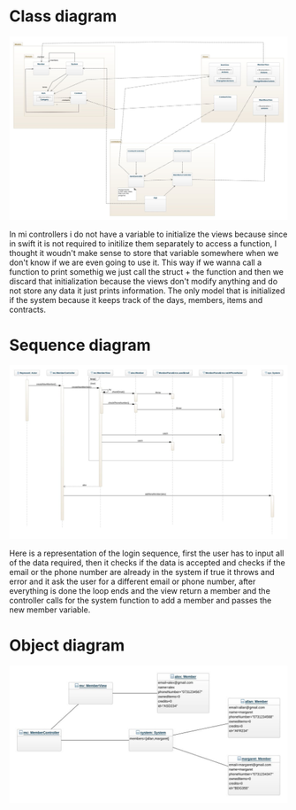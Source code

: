 # Class diagram

<img src="./Design/class-diagram.jpeg">

In mi controllers i do not have a variable to initialize the views because since in swift it is not required to initilize them separately to access a function, I thought it woudn't make sense to store that variable somewhere when we don't know if we are even going to use it. This way if we wanna call a function to print somethig we just call the struct + the function and then we discard that initialization because the views don't modify anything and do not store any data it just prints information. The only model that is initialized if the system because it keeps track of the days, members, items and contracts.

# Sequence diagram

<img src="./Design/sequence-diagram.jpeg">

Here is a representation of the login sequence, first the user has to input all of the data required, then it checks if the data is accepted and checks if the email or the phone number are already in the system if true it throws and error and it ask the user for a different email or phone number, after everything is done the loop ends and the view return a member and the controller calls for the system function to add a member and passes the new member variable.

# Object diagram

<img src="./Design/object-diagram.jpeg">
